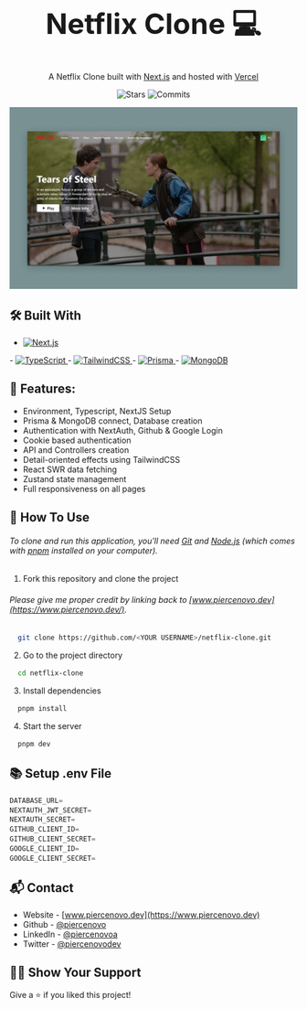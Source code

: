 <!-- NETFLIX CLONE -->
  <h1 align="center" style="font-size: 50px"> Netflix Clone 💻</h1>
  <p align="center">
  A Netflix Clone built with <a href="https://nextjs.org/" target="_blank">Next.js</a> and hosted with <a      href="https://vercel.com/" target="_blank">Vercel</a>
  </p>
 <p align="center">
  <img alt="Stars" src="https://badgen.net/github/stars/piercenovo/netflix-clone">
  <img alt="Commits" src="https://badgen.net/github/commits/piercenovo/netflix-clone/main">
 </p>

[![Netflix Clone](https://raw.githubusercontent.com/piercenovo/netflix-clone/main/public/images/netflix-screen.png)](https://netflix.piercenovo.dev)

<!-- BUILT WITH -->
## 🛠 Built With

- <a href="https://nextjs.org/" target="_blank"><img src="https://img.shields.io/badge/Next.js-000000?style=for-the-badge&logo=Next.js&logoColor=white" alt="Next.js">
</a>
- <a href="https://www.typescriptlang.org/" target="_blank"><img src="https://img.shields.io/badge/TypeScript-3178C6?style=for-the-badge&logo=TypeScript&logoColor=white" alt="TypeScript">
</a>
- <a href="https://tailwindcss.com/" target="_blank"><img src="https://img.shields.io/badge/TailwindCSS-38BDF8?style=for-the-badge&logo=TailwindCSS&logoColor=white" alt="TailwindCSS">
</a>
- <a href="https://www.prisma.io/" target="_blank"><img src="https://img.shields.io/badge/prisma-1A202C?style=for-the-badge&logo=prisma&logoColor=white" alt="Prisma">
</a>
- <a href="https://www.mongodb.com/" target="_blank"><img src="https://img.shields.io/badge/mongodb-09934E?style=for-the-badge&logo=mongodb&logoColor=white" alt="MongoDB">
</a>

<!-- FEATURES -->
## 📌 Features:

- Environment, Typescript, NextJS Setup
- Prisma & MongoDB connect, Database creation
- Authentication with NextAuth, Github & Google Login
- Cookie based authentication
- API and Controllers creation
- Detail-oriented effects using TailwindCSS
- React SWR data fetching
- Zustand state management
- Full responsiveness on all pages


<!-- HOW TO USE -->
## 🚀 How To Use

###### To clone and run this application, you'll need [Git](https://git-scm.com) and [Node.js](https://nodejs.org/en/download/) (which comes with [pnpm](https://pnpm.io/) installed on your computer).

1. Fork this repository and clone the project

###### Please give me proper credit by linking back to [www.piercenovo.dev](https://www.piercenovo.dev/).

```bash
  git clone https://github.com/<YOUR USERNAME>/netflix-clone.git
```

2. Go to the project directory

```bash
  cd netflix-clone
```

3. Install dependencies

```bash
  pnpm install
```

4. Start the server

```bash
  pnpm dev
```

<!-- SETUP .ENV FILE -->
## 📚 Setup .env File


```js
DATABASE_URL=
NEXTAUTH_JWT_SECRET=
NEXTAUTH_SECRET=
GITHUB_CLIENT_ID=
GITHUB_CLIENT_SECRET=
GOOGLE_CLIENT_ID=
GOOGLE_CLIENT_SECRET=
```

<!-- CONTACT -->
## 📬 Contact

- Website - [www.piercenovo.dev](https://www.piercenovo.dev)
- Github - [@piercenovo](https://github.com/piercenovo)
- LinkedIn - [@piercenovoa](https://www.linkedin.com/in/piercenovoa/)
- Twitter - [@piercenovodev](https://twitter.com/piercenovodev)

<!-- SHOW YOUR SUPPORT -->
## 🫶🏻 Show Your Support

Give a ⭐️ if you liked this project!
